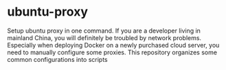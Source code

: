 # ubuntu-proxy
Setup ubuntu proxy in one command.
If you are a developer living in mainland China, you will definitely be troubled by network problems. Especially when deploying Docker on a newly purchased cloud server, you need to manually configure some proxies. This repository organizes some common configurations into scripts
## 
